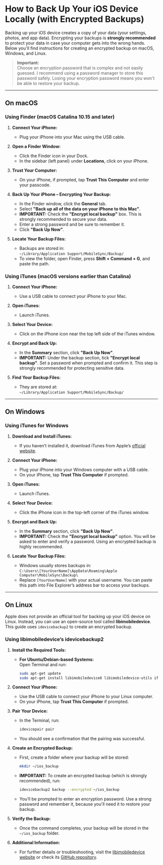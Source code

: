 # How to Back Up Your iOS Device Locally (with Encrypted Backups)

Backing up your iOS device creates a copy of your data (your settings, photos, and app data). Encrypting your backups is **strongly recommended** to protect your data in case your computer gets into the wrong hands. Below you'll find instructions for creating an encrypted backup on macOS, Windows, and Linux.

> **Important:**  
> Choose an encryption password that is complex and not easily guessed. I recommend using a password manager to store this password safely. Losing your encryption password means you won't be able to restore your backup.


---

## **On macOS**

### **Using Finder (macOS Catalina 10.15 and later)**

1. **Connect Your iPhone:**
   - Plug your iPhone into your Mac using the USB cable.

2. **Open a Finder Window:**
   - Click the Finder icon in your Dock.
   - In the sidebar (left panel) under **Locations**, click on your iPhone.

3. **Trust Your Computer:**
   - On your iPhone, if prompted, tap **Trust This Computer** and enter your passcode.

4. **Back Up Your iPhone – Encrypting Your Backup:**
   - In the Finder window, click the **General** tab.
   - Select **"Back up all of the data on your iPhone to this Mac"**.
   - **IMPORTANT:** Check the **"Encrypt local backup"** box. This is strongly recommended to secure your data.
   - Enter a strong password and be sure to remember it.
   - Click **"Back Up Now"**.

5. **Locate Your Backup Files:**
   - Backups are stored in:  
     `~/Library/Application Support/MobileSync/Backup/`  
   - To view the folder, open Finder, press **Shift + Command + G**, and paste the path.

### **Using iTunes (macOS versions earlier than Catalina)**

1. **Connect Your iPhone:**
   - Use a USB cable to connect your iPhone to your Mac.

2. **Open iTunes:**
   - Launch iTunes.

3. **Select Your Device:**
   - Click on the iPhone icon near the top left side of the iTunes window.

4. **Encrypt and Back Up:**
   - In the **Summary** section, click **"Back Up Now"**.
   - **IMPORTANT:** Under the backup section, tick **"Encrypt local backup"**. Set a password when prompted and confirm it. This step is strongly recommended for protecting sensitive data.
   
5. **Find Your Backup Files:**
   - They are stored at:  
     `~/Library/Application Support/MobileSync/Backup/`

---

## **On Windows**

### **Using iTunes for Windows**

1. **Download and Install iTunes:**
   - If you haven’t installed it, download iTunes from Apple’s [official website](https://www.apple.com/itunes/download/).

2. **Connect Your iPhone:**
   - Plug your iPhone into your Windows computer with a USB cable.
   - On your iPhone, tap **Trust This Computer** if prompted.

3. **Open iTunes:**
   - Launch iTunes.

4. **Select Your Device:**
   - Click the iPhone icon in the top-left corner of the iTunes window.

5. **Encrypt and Back Up:**
   - In the **Summary** section, click **"Back Up Now"**.
   - **IMPORTANT:** Check the **"Encrypt local backup"** option. You will be asked to enter and verify a password. Using an encrypted backup is highly recommended.
   
6. **Locate Your Backup Files:**
   - Windows usually stores backups in:  
     `C:\Users\[YourUserName]\AppData\Roaming\Apple Computer\MobileSync\Backup\`  
   - Replace `[YourUserName]` with your actual username. You can paste this path into File Explorer’s address bar to access your backups.

---

## **On Linux**

Apple does not provide an official tool for backing up your iOS device on Linux. Instead, you can use an open-source tool called **libimobiledevice**. This guide uses `idevicebackup2` to create an encrypted backup.

### **Using libimobiledevice’s idevicebackup2**

1. **Install the Required Tools:**

   - **For Ubuntu/Debian-based Systems:**  
     Open Terminal and run:
     ```bash
     sudo apt-get update
     sudo apt-get install libimobiledevice6 libimobiledevice-utils ifuse
     ```
   
2. **Connect Your iPhone:**
   - Use the USB cable to connect your iPhone to your Linux computer.
   - On your iPhone, tap **Trust This Computer** if prompted.

3. **Pair Your Device:**
   - In the Terminal, run:
     ```bash
     idevicepair pair
     ```
   - You should see a confirmation that the pairing was successful.

4. **Create an Encrypted Backup:**
   - First, create a folder where your backup will be stored:
     ```bash
     mkdir ~/ios_backup
     ```
   - **IMPORTANT:** To create an encrypted backup (which is strongly recommended), run:
     ```bash
     idevicebackup2 backup --encrypted ~/ios_backup
     ```
   - You’ll be prompted to enter an encryption password. Use a strong password and remember it, because you'll need it to restore your backup.

5. **Verify the Backup:**
   - Once the command completes, your backup will be stored in the `~/ios_backup` folder.

6. **Additional Information:**
   - For further details or troubleshooting, visit the [libimobiledevice website](https://www.libimobiledevice.org/) or check its [GitHub repository](https://github.com/libimobiledevice/libimobiledevice).

